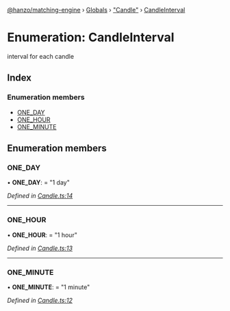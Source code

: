 [@hanzo/matching-engine](../README.md) › [Globals](../globals.md) › ["Candle"](../modules/_candle_.md) › [CandleInterval](_candle_.candleinterval.md)

# Enumeration: CandleInterval

interval for each candle

## Index

### Enumeration members

* [ONE_DAY](_candle_.candleinterval.md#one_day)
* [ONE_HOUR](_candle_.candleinterval.md#one_hour)
* [ONE_MINUTE](_candle_.candleinterval.md#one_minute)

## Enumeration members

###  ONE_DAY

• **ONE_DAY**: = "1 day"

*Defined in [Candle.ts:14](https://github.com/hanzoai/matching-engine/blob/37043cf/src/Candle.ts#L14)*

___

###  ONE_HOUR

• **ONE_HOUR**: = "1 hour"

*Defined in [Candle.ts:13](https://github.com/hanzoai/matching-engine/blob/37043cf/src/Candle.ts#L13)*

___

###  ONE_MINUTE

• **ONE_MINUTE**: = "1 minute"

*Defined in [Candle.ts:12](https://github.com/hanzoai/matching-engine/blob/37043cf/src/Candle.ts#L12)*
